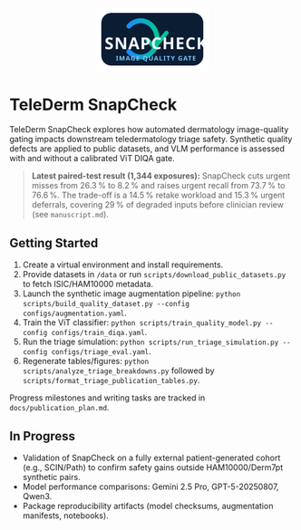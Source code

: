 <p align="center">
  <img src="assets/snapcheck_logo.svg" alt="TeleDerm SnapCheck logo" width="200">
</p>

# TeleDerm SnapCheck

TeleDerm SnapCheck explores how automated dermatology image-quality gating impacts downstream teledermatology triage safety. Synthetic quality defects are applied to public datasets, and VLM performance is assessed with and without a calibrated ViT DIQA gate.

> **Latest paired-test result (1,344 exposures):** SnapCheck cuts urgent misses from 26.3 % to 8.2 % and raises urgent recall from 73.7 % to 76.6 %. The trade-off is a 14.5 % retake workload and 15.3 % urgent deferrals, covering 29 % of degraded inputs before clinician review (see `manuscript.md`).

## Getting Started

1. Create a virtual environment and install requirements.
2. Provide datasets in `/data` or run `scripts/download_public_datasets.py` to fetch ISIC/HAM10000 metadata.
3. Launch the synthetic image augmentation pipeline: `python scripts/build_quality_dataset.py --config configs/augmentation.yaml`.
4. Train the ViT classifier: `python scripts/train_quality_model.py --config configs/train_diqa.yaml`.
5. Run the triage simulation: `python scripts/run_triage_simulation.py --config configs/triage_eval.yaml`.
6. Regenerate tables/figures: `python scripts/analyze_triage_breakdowns.py` followed by `scripts/format_triage_publication_tables.py`.

Progress milestones and writing tasks are tracked in `docs/publication_plan.md`.

## In Progress

- Validation of SnapCheck on a fully external patient-generated cohort (e.g., SCIN/Path) to confirm safety gains outside HAM10000/Derm7pt synthetic pairs.
- Model performance comparisons: Gemini 2.5 Pro, GPT-5-20250807, Qwen3.
- Package reproducibility artifacts (model checksums, augmentation manifests, notebooks).
